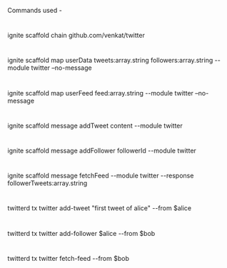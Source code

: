 Commands used - 

#
ignite scaffold chain github.com/venkat/twitter
#
ignite scaffold map userData tweets:array.string followers:array.string  --module twitter –no-message
#
ignite scaffold map userFeed feed:array.string  --module twitter –no-message 
#
ignite scaffold message addTweet content --module twitter
#
ignite scaffold message addFollower followerId --module twitter
#
ignite scaffold message fetchFeed --module twitter --response followerTweets:array.string

#
twitterd tx twitter add-tweet "first tweet of alice" --from $alice
#
twitterd tx twitter add-follower $alice --from $bob
#
twitterd tx twitter fetch-feed --from $bob
#
